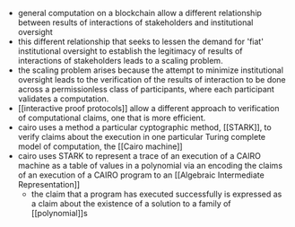 - general computation on a blockchain allow a different relationship between results of interactions of stakeholders and  institutional oversight
- this different relationship that seeks to lessen the demand for 'fiat' institutional oversight to establish the legitimacy of results of interactions of stakeholders leads to a scaling problem.
- the scaling problem arises because the attempt to minimize institutional oversight leads to the verification of the results of interaction to be done across a permissionless class of participants, where each participant validates a computation.
- [[interactive proof protocols]] allow a different approach to verification of computational claims, one that is more efficient.
- cairo uses a method a particular cyptographic method, [[STARK]], to verify claims about the execution in one particular Turing complete model of computation, the [[Cairo machine]]
- cairo uses STARK to represent a trace of an execution of a CAIRO machine as a table of values in a polynomial via an encoding the claims of an execution of a CAIRO program to an [[Algebraic Intermediate Representation]]
	- the claim that a program has executed successfully is expressed as a claim about the existence of a solution to a family of [[polynomial]]s